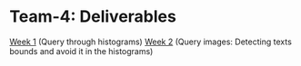 # Team-4: Deliverables

[Week 1](./week1) (Query through histograms)
[Week 2](./week2) (Query images: Detecting texts bounds and avoid it in the histograms)